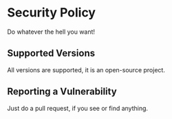 # Security Policy

Do whatever the hell you want!

## Supported Versions

All versions are supported, it is an open-source project. 

## Reporting a Vulnerability

Just do a pull request, if you see or find anything. 
